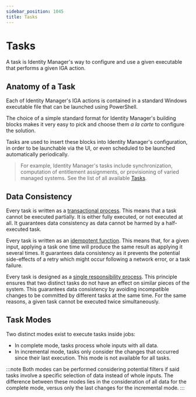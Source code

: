 ```yaml
---
sidebar_position: 1045
title: Tasks
---
```


# Tasks

A task is Identity Manager's way to configure and use a given executable that performs a given IGA action.

## Anatomy of a Task

Each of Identity Manager's IGA actions is contained in a standard Windows executable file that can be launched using PowerShell.

The choice of a simple standard format for Identity Manager's building blocks makes it very easy to pick and choose them *a la carte* to configure the solution.

Tasks are used to insert these blocks into Identity Manager's configuration, in order to be launchable via the UI, or even scheduled to be launched automatically periodically.

> For example, Identity Manager's tasks include synchronization, computation of entitlement assignments, or provisioning of varied managed systems. See the list of all available [Tasks](../../toolkit/xml-configuration/jobs/tasks/index "Tasks").

## Data Consistency

Every task is written as a [transactional process](https://en.wikipedia.org/wiki/Transaction_processing). This means that a task cannot be executed partially. It is either fully executed, or not executed at all. It guarantees data consistency as data cannot be harmed by a half-executed task.

Every task is written as an [idempotent function](https://en.wikipedia.org/wiki/Idempotence). This means that, for a given input, applying a task one time will produce the same result as applying it several times. It guarantees data consistency as it prevents the potential side-effects of a retry which might occur following a network error, or a task failure.

Every task is designed as a [single responsibility process](https://en.wikipedia.org/wiki/Single-responsibility_principle). This principle ensures that two distinct tasks do not have an effect on similar pieces of the system. This guarantees data consistency by avoiding incompatible changes to be committed by different tasks at the same time. For the same reasons, a given task cannot be executed twice simultaneously.

## Task Modes

Two distinct modes exist to execute tasks inside jobs:

* In complete mode, tasks process whole inputs with all data.
* In incremental mode, tasks only consider the changes that occurred since their last execution. This mode is not available for all tasks.

:::note
Both modes can be performed considering potential filters if said tasks involve a specific selection of data instead of whole inputs. The difference between these modes lies in the consideration of all data for the complete mode, versus only the last changes for the incremental mode.
:::